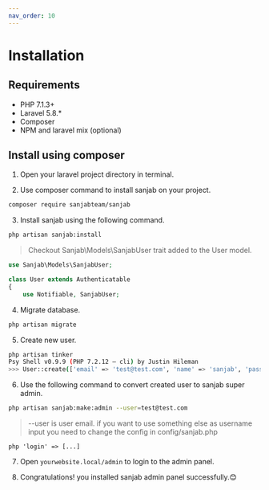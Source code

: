 ```yaml
---
nav_order: 10
---
```

# Installation

## Requirements
* PHP 7.1.3+
* Laravel 5.8.*
* Composer
* NPM and laravel mix (optional)

## Install using composer


1. Open your laravel project directory in terminal.


2. Use composer command to install sanjab on your project.
```bash
composer require sanjabteam/sanjab
```


3. Install sanjab using the following command.

```bash
php artisan sanjab:install
```

> Checkout Sanjab\Models\SanjabUser trait added to the User model.

```php
use Sanjab\Models\SanjabUser;

class User extends Authenticatable
{
    use Notifiable, SanjabUser;
```


4. Migrate database.

```bash
php artisan migrate
```


5. Create new user.

```bash
php artisan tinker
Psy Shell v0.9.9 (PHP 7.2.12 — cli) by Justin Hileman
>>> User::create(['email' => 'test@test.com', 'name' => 'sanjab', 'password' => bcrypt("123456")])
```


6. Use the following command to convert created user to sanjab super admin.

```bash
php artisan sanjab:make:admin --user=test@test.com
```
> --user is user email. if you want to use something else as username input you need to change the config in config/sanjab.php

```php 'login' => [...]```


7. Open `yourwebsite.local/admin` to login to the admin panel.


8. Congratulations! you installed sanjab admin panel successfully.😊

